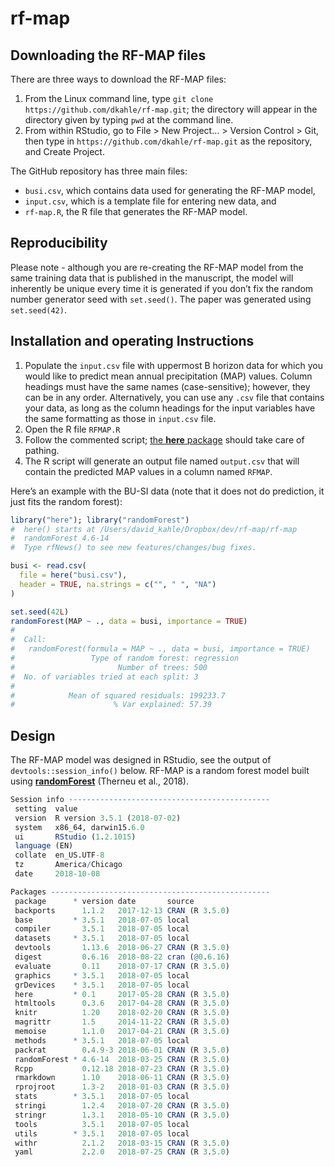 <!-- README.md is generated from README.Rmd. Please edit that file -->
rf-map
======

Downloading the RF-MAP files
----------------------------

There are three ways to download the RF-MAP files:

1.  From the Linux command line, type
    `git clone https://github.com/dkahle/rf-map.git`; the directory will
    appear in the directory given by typing `pwd` at the command line.
2.  From within RStudio, go to File &gt; New Project… &gt; Version
    Control &gt; Git, then type in
    `https://github.com/dkahle/rf-map.git` as the repository, and Create
    Project.

The GitHub repository has three main files:

-   `busi.csv`, which contains data used for generating the RF-MAP
    model,
-   `input.csv`, which is a template file for entering new data, and
-   `rf-map.R`, the R file that generates the RF-MAP model.

Reproducibility
---------------

Please note - although you are re-creating the RF-MAP model from the
same training data that is published in the manuscript, the model will
inherently be unique every time it is generated if you don’t fix the
random number generator seed with `set.seed()`. The paper was generated
using `set.seed(42)`.

Installation and operating Instructions
---------------------------------------

1.  Populate the `input.csv` file with uppermost B horizon data for
    which you would like to predict mean annual precipitation (MAP)
    values. Column headings must have the same names (case-sensitive);
    however, they can be in any order. Alternatively, you can use any
    `.csv` file that contains your data, as long as the column headings
    for the input variables have the same formatting as those in
    `input.csv` file.
2.  Open the R file `RFMAP.R`
3.  Follow the commented script; [the **here**
    package](https://cran.r-project.org/web/packages/here/index.html)
    should take care of pathing.
4.  The R script will generate an output file named `output.csv` that
    will contain the predicted MAP values in a column named `RFMAP`.

Here’s an example with the BU-SI data (note that it does not do
prediction, it just fits the random forest):

``` r
library("here"); library("randomForest")
#  here() starts at /Users/david_kahle/Dropbox/dev/rf-map/rf-map
#  randomForest 4.6-14
#  Type rfNews() to see new features/changes/bug fixes.

busi <- read.csv(
  file = here("busi.csv"), 
  header = TRUE, na.strings = c("", " ", "NA")
) 

set.seed(42L)
randomForest(MAP ~ ., data = busi, importance = TRUE)
#  
#  Call:
#   randomForest(formula = MAP ~ ., data = busi, importance = TRUE) 
#                 Type of random forest: regression
#                       Number of trees: 500
#  No. of variables tried at each split: 3
#  
#            Mean of squared residuals: 199233.7
#                      % Var explained: 57.39
```

Design
------

The RF-MAP model was designed in RStudio, see the output of
`devtools::session_info()` below. RF-MAP is a random forest model built
using
[**randomForest**](https://cran.r-project.org/web/packages/randomForest/index.html)
(Therneu et al., 2018).

``` r
Session info ---------------------------------------------
 setting  value                       
 version  R version 3.5.1 (2018-07-02)
 system   x86_64, darwin15.6.0        
 ui       RStudio (1.2.1015)          
 language (EN)                        
 collate  en_US.UTF-8                 
 tz       America/Chicago             
 date     2018-10-08                  

Packages -------------------------------------------------
 package      * version date       source        
 backports      1.1.2   2017-12-13 CRAN (R 3.5.0)
 base         * 3.5.1   2018-07-05 local         
 compiler       3.5.1   2018-07-05 local         
 datasets     * 3.5.1   2018-07-05 local         
 devtools       1.13.6  2018-06-27 CRAN (R 3.5.0)
 digest         0.6.16  2018-08-22 cran (@0.6.16)
 evaluate       0.11    2018-07-17 CRAN (R 3.5.0)
 graphics     * 3.5.1   2018-07-05 local         
 grDevices    * 3.5.1   2018-07-05 local         
 here         * 0.1     2017-05-28 CRAN (R 3.5.0)
 htmltools      0.3.6   2017-04-28 CRAN (R 3.5.0)
 knitr          1.20    2018-02-20 CRAN (R 3.5.0)
 magrittr       1.5     2014-11-22 CRAN (R 3.5.0)
 memoise        1.1.0   2017-04-21 CRAN (R 3.5.0)
 methods      * 3.5.1   2018-07-05 local         
 packrat        0.4.9-3 2018-06-01 CRAN (R 3.5.0)
 randomForest * 4.6-14  2018-03-25 CRAN (R 3.5.0)
 Rcpp           0.12.18 2018-07-23 CRAN (R 3.5.0)
 rmarkdown      1.10    2018-06-11 CRAN (R 3.5.0)
 rprojroot      1.3-2   2018-01-03 CRAN (R 3.5.0)
 stats        * 3.5.1   2018-07-05 local         
 stringi        1.2.4   2018-07-20 CRAN (R 3.5.0)
 stringr        1.3.1   2018-05-10 CRAN (R 3.5.0)
 tools          3.5.1   2018-07-05 local         
 utils        * 3.5.1   2018-07-05 local         
 withr          2.1.2   2018-03-15 CRAN (R 3.5.0)
 yaml           2.2.0   2018-07-25 CRAN (R 3.5.0)
```
